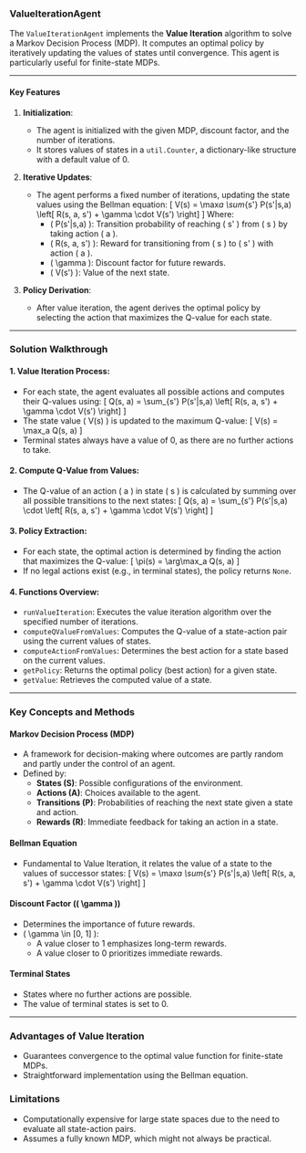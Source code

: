 ### ValueIterationAgent

The `ValueIterationAgent` implements the **Value Iteration** algorithm to solve a Markov Decision Process (MDP). It computes an optimal policy by iteratively updating the values of states until convergence. This agent is particularly useful for finite-state MDPs.

---

#### Key Features

1. **Initialization**:

   - The agent is initialized with the given MDP, discount factor, and the number of iterations.
   - It stores values of states in a `util.Counter`, a dictionary-like structure with a default value of 0.

2. **Iterative Updates**:

   - The agent performs a fixed number of iterations, updating the state values using the Bellman equation:
     \[
     V(s) = \max*a \sum*{s'} P(s'|s,a) \left[ R(s, a, s') + \gamma \cdot V(s') \right]
     \]
     Where:
     - \( P(s'|s,a) \): Transition probability of reaching \( s' \) from \( s \) by taking action \( a \).
     - \( R(s, a, s') \): Reward for transitioning from \( s \) to \( s' \) with action \( a \).
     - \( \gamma \): Discount factor for future rewards.
     - \( V(s') \): Value of the next state.

3. **Policy Derivation**:
   - After value iteration, the agent derives the optimal policy by selecting the action that maximizes the Q-value for each state.

---

### Solution Walkthrough

#### 1. **Value Iteration Process**:

- For each state, the agent evaluates all possible actions and computes their Q-values using:
  \[
  Q(s, a) = \sum\_{s'} P(s'|s,a) \left[ R(s, a, s') + \gamma \cdot V(s') \right]
  \]
- The state value \( V(s) \) is updated to the maximum Q-value:
  \[
  V(s) = \max_a Q(s, a)
  \]
- Terminal states always have a value of 0, as there are no further actions to take.

#### 2. **Compute Q-Value from Values**:

- The Q-value of an action \( a \) in state \( s \) is calculated by summing over all possible transitions to the next states:
  \[
  Q(s, a) = \sum\_{s'} P(s'|s,a) \cdot \left[ R(s, a, s') + \gamma \cdot V(s') \right]
  \]

#### 3. **Policy Extraction**:

- For each state, the optimal action is determined by finding the action that maximizes the Q-value:
  \[
  \pi(s) = \arg\max_a Q(s, a)
  \]
- If no legal actions exist (e.g., in terminal states), the policy returns `None`.

#### 4. **Functions Overview**:

- `runValueIteration`: Executes the value iteration algorithm over the specified number of iterations.
- `computeQValueFromValues`: Computes the Q-value of a state-action pair using the current values of states.
- `computeActionFromValues`: Determines the best action for a state based on the current values.
- `getPolicy`: Returns the optimal policy (best action) for a given state.
- `getValue`: Retrieves the computed value of a state.

---

### Key Concepts and Methods

#### Markov Decision Process (MDP)

- A framework for decision-making where outcomes are partly random and partly under the control of an agent.
- Defined by:
  - **States (S)**: Possible configurations of the environment.
  - **Actions (A)**: Choices available to the agent.
  - **Transitions (P)**: Probabilities of reaching the next state given a state and action.
  - **Rewards (R)**: Immediate feedback for taking an action in a state.

#### Bellman Equation

- Fundamental to Value Iteration, it relates the value of a state to the values of successor states:
  \[
  V(s) = \max*a \sum*{s'} P(s'|s,a) \left[ R(s, a, s') + \gamma \cdot V(s') \right]
  \]

#### Discount Factor (\( \gamma \))

- Determines the importance of future rewards.
- \( \gamma \in [0, 1] \):
  - A value closer to 1 emphasizes long-term rewards.
  - A value closer to 0 prioritizes immediate rewards.

#### Terminal States

- States where no further actions are possible.
- The value of terminal states is set to 0.

---

### Advantages of Value Iteration

- Guarantees convergence to the optimal value function for finite-state MDPs.
- Straightforward implementation using the Bellman equation.

### Limitations

- Computationally expensive for large state spaces due to the need to evaluate all state-action pairs.
- Assumes a fully known MDP, which might not always be practical.
